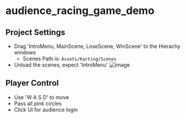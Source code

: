 # audience_racing_game_demo

## Project Settings
- Drag 'IntroMenu, MainScene, LoseScene, WinScene' to the Hierachy windows
    - Scenes Path is: `Assets/Karting/Scenes`
- Unload the scenes, expect 'IntroMenu'
![image](https://adc.github.trendmicro.com/storage/user/5666/files/ff07ee29-a3f5-45fd-9dd9-3b3c020a70ff)

## Player Control
- Use 'W A S D' to move
- Pass all pink circles
- Click UI for audience login
